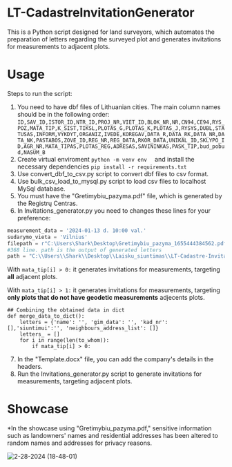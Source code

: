 # LT-CadastreInvitationGenerator
This is a Python script designed for land surveyors, which automates the preparation of letters regarding the surveyed plot and generates invitations for measurements to adjacent plots.

# Usage
Steps to run the script:
1. You need to have dbf files of Lithuanian cities. The main column names should be in the following order:
`ID,SAV_ID,ISTOR_ID,NTR_ID,PROJ_NR,VIET_ID,BLOK_NR,NR,CN94,CE94,RYS_POZ,MATA_TIP,K_SIST,TIKSL,PLOTAS_G,PLOTAS_K,PLOTAS_J,RYSYS,DUBL,STATUSAS,INFORM,VYKDYT,ORGANIZ,IVEDE,KOREGAV,DATA_R,DATA_RK,DATA_NR,DATA_NK,PASTABOS,ZOVE_ID,REG_NR,REG_DATA,RKOR_DATA,UNIKAL_ID,SKLYPO_ID,AGR_NR,MATA_TIPAS,PLOTAS_REG,ADRESAS,SAVININKAS,PASK_TIP,bud_pobud,NASUM_B `
2. Create virtual enviroment `python -m venv env  ` and install the necessary dependencies `pip install -r requirements.txt`
3. Use convert_dbf_to_csv.py script to convert dbf files to csv format.
4. Use bulk_csv_load_to_mysql.py script to load csv files to localhost MySql database.
5. You must have the "Gretimybiu_pazyma.pdf" file, which is generated by the Registrų Centras.
6. In Invitations_generator.py you need to changes these lines for your preference:
   
```python
measurement_data = '2024-01-13 d. 10:00 val.'
sudarymo_vieta = 'Vilnius'
filepath = r"C:\Users\Shark\Desktop\Gretimybiu_pazyma_1655444384562.pdf"
#368 line. path is the output of generated letters
path = "C:\\Users\\Shark\\Desktop\\Laisku_siuntimas\\LT-Cadastre-Invitation-Generator\\Letters\\"
```

With `mata_tip[i] > 0:` it generates invitations for measurements, targeting **all** adjacent plots.

With `mata_tip[i] > 1:` it generates invitations for measurements, targeting **only plots that do not have geodetic measurements** adjecents plots.
```
## Combining the obtained data in dict
def merge_data_to_dict():
    letters = {'name': '', 'gim_data': '', 'kad_nr': [],'siuntimui':'', 'neighbours_address_list': []}
    letters_ = []
    for i in range(len(to_whom)):
        if mata_tip[i] > 0: 
```
7. In the "Template.docx" file, you can add the company's details in the headers.
8. Run the Invitations_generator.py script to generate invitations for measurements, targeting adjacent plots.
    
# Showcase
*In the showcase using "Gretimybiu_pazyma.pdf," sensitive information such as landowners' names and residential addresses has been altered to random names and addresses for privacy reasons.

![2-28-2024 (18-48-01)](https://github.com/RSCactusDev/LT-CadastreInvitationGenerator/assets/78035439/c3e914e1-9a87-46da-9619-953d46507922)

